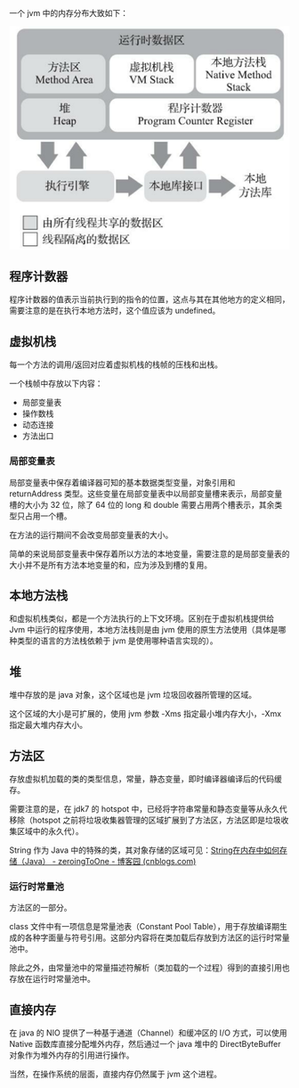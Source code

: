一个 jvm 中的内存分布大致如下：

![image-5](images/java%20%E5%86%85%E5%AD%98%E7%BB%93%E6%9E%84/image-5.png)

## 程序计数器

程序计数器的值表示当前执行到的指令的位置，这点与其在其他地方的定义相同，需要注意的是在执行本地方法时，这个值应该为 undefined。

## 虚拟机栈

每一个方法的调用/返回对应着虚拟机栈的栈帧的压栈和出栈。

一个栈帧中存放以下内容：

- 局部变量表
- 操作数栈
- 动态连接
- 方法出口

### 局部变量表

局部变量表中保存着编译器可知的基本数据类型变量，对象引用和 returnAddress 类型。这些变量在局部变量表中以局部变量槽来表示，局部变量槽的大小为 32 位，除了 64 位的 long 和 double 需要占用两个槽表示，其余类型只占用一个槽。

在方法的运行期间不会改变局部变量表的大小。

简单的来说局部变量表中保存着所以方法的本地变量，需要注意的是局部变量表的大小并不是所有方法本地变量的和，应为涉及到槽的复用。

## 本地方法栈

和虚拟机栈类似，都是一个方法执行的上下文环境。区别在于虚拟机栈提供给 Jvm 中运行的程序使用，本地方法栈则是由 jvm 使用的原生方法使用（具体是哪种类型的语言的方法栈依赖于 jvm 是使用哪种语言实现的）。

## 堆

堆中存放的是 java 对象，这个区域也是 jvm 垃圾回收器所管理的区域。

这个区域的大小是可扩展的，使用 jvm 参数 -Xms 指定最小堆内存大小，-Xmx 指定最大堆内存大小。

## 方法区

存放虚拟机加载的类的类型信息，常量，静态变量，即时编译器编译后的代码缓存。

需要注意的是，在 jdk7 的 hotspot 中，已经将字符串常量和静态变量等从永久代移除（hotspot 之前将垃圾收集器管理的区域扩展到了方法区，方法区即是垃圾收集区域中的永久代）。

String 作为 Java 中的特殊的类，其对象存储的区域可见：[String在内存中如何存储（Java） - zeroingToOne - 博客园 (cnblogs.com)](https://www.cnblogs.com/zeroingToOne/p/9537655.html)

### 运行时常量池

方法区的一部分。

class 文件中有一项信息是常量池表（Constant Pool Table），用于存放编译期生 成的各种字面量与符号引用。这部分内容将在类加载后存放到方法区的运行时常量池中。

除此之外，由常量池中的常量描述符解析（类加载的一个过程）得到的直接引用也存放在运行时常量池中。

## 直接内存

在 java 的 NIO 提供了一种基于通道（Channel）和缓冲区的 I/O 方式，可以使用 Native 函数库直接分配堆外内存，然后通过一个 java 堆中的 DirectByteBuffer 对象作为堆外内存的引用进行操作。

当然，在操作系统的层面，直接内存仍然属于 jvm 这个进程。